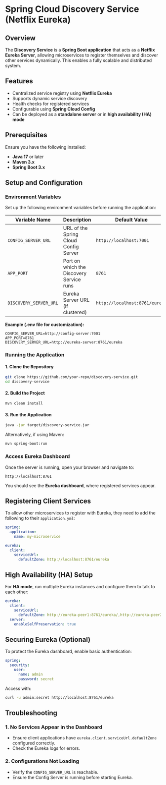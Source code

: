 # Spring Cloud Discovery Service (Netflix Eureka)

## Overview
The **Discovery Service** is a **Spring Boot application** that acts as a **Netflix Eureka Server**, allowing microservices to register themselves and discover other services dynamically. This enables a fully scalable and distributed system.

## Features
- Centralized service registry using **Netflix Eureka**
- Supports dynamic service discovery
- Health checks for registered services
- Configurable using **Spring Cloud Config**
- Can be deployed as a **standalone server** or in **high availability (HA) mode**

## Prerequisites
Ensure you have the following installed:
- **Java 17** or later
- **Maven 3.x**
- **Spring Boot 3.x**

## Setup and Configuration
### **Environment Variables**
Set up the following environment variables before running the application:

| Variable Name        | Description                                    | Default Value            | Required |
|----------------------|----------------------------------------------|--------------------------|----------|
| `CONFIG_SERVER_URL` | URL of the Spring Cloud Config Server       | `http://localhost:7001` | No       |
| `APP_PORT`         | Port on which the Discovery Service runs     | `8761`                   | No       |
| `DISCOVERY_SERVER_URL` | Eureka Server URL (if clustered)       | `http://localhost:8761/eureka` | No |

**Example (.env file for customization):**
```properties
CONFIG_SERVER_URL=http://config-server:7001
APP_PORT=8761
DISCOVERY_SERVER_URL=http://eureka-server:8761/eureka
```

### **Running the Application**
#### **1. Clone the Repository**
```sh
git clone https://github.com/your-repo/discovery-service.git
cd discovery-service
```

#### **2. Build the Project**
```sh
mvn clean install
```

#### **3. Run the Application**
```sh
java -jar target/discovery-service.jar
```
Alternatively, if using Maven:
```sh
mvn spring-boot:run
```

### **Access Eureka Dashboard**
Once the server is running, open your browser and navigate to:
```
http://localhost:8761
```
You should see the **Eureka dashboard**, where registered services appear.

## **Registering Client Services**
To allow other microservices to register with Eureka, they need to add the following to their `application.yml`:
```yaml
spring:
  application:
    name: my-microservice

eureka:
  client:
    serviceUrl:
      defaultZone: http://localhost:8761/eureka
```

## **High Availability (HA) Setup**
For **HA mode**, run multiple Eureka instances and configure them to talk to each other:
```yaml
eureka:
  client:
    serviceUrl:
      defaultZone: http://eureka-peer1:8761/eureka/,http://eureka-peer2:8762/eureka/
  server:
    enableSelfPreservation: true
```

## **Securing Eureka (Optional)**
To protect the Eureka dashboard, enable basic authentication:
```yaml
spring:
  security:
    user:
      name: admin
      password: secret
```
Access with:
```sh
curl -u admin:secret http://localhost:8761/eureka
```

## **Troubleshooting**
### **1. No Services Appear in the Dashboard**
- Ensure client applications have `eureka.client.serviceUrl.defaultZone` configured correctly.
- Check the Eureka logs for errors.

### **2. Configurations Not Loading**
- Verify the `CONFIG_SERVER_URL` is reachable.
- Ensure the Config Server is running before starting Eureka.


